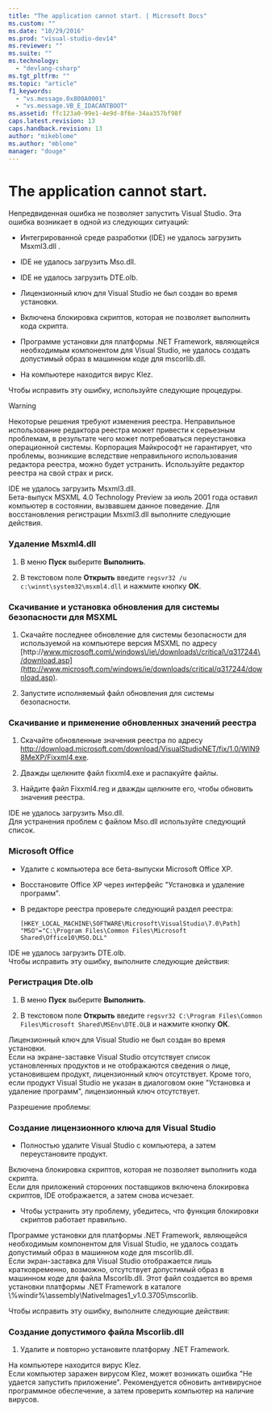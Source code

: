 ```yaml
---
title: "The application cannot start. | Microsoft Docs"
ms.custom: ""
ms.date: "10/29/2016"
ms.prod: "visual-studio-dev14"
ms.reviewer: ""
ms.suite: ""
ms.technology: 
  - "devlang-csharp"
ms.tgt_pltfrm: ""
ms.topic: "article"
f1_keywords: 
  - "vs.message.0x800A0001"
  - "vs.message.VB_E_IDACANTBOOT"
ms.assetid: ffc123a0-99e1-4e9d-8f6e-34aa357bf98f
caps.latest.revision: 13
caps.handback.revision: 13
author: "mikeblome"
ms.author: "mblome"
manager: "douge"
---
```

# The application cannot start.
Непредвиденная ошибка не позволяет запустить Visual Studio.  Эта ошибка возникает в одной из следующих ситуаций:  
  
-   Интегрированной среде разработки \(IDE\) не удалось загрузить Msxml3.dll .  
  
-   IDE не удалось загрузить Mso.dll.  
  
-   IDE не удалось загрузить DTE.olb.  
  
-   Лицензионный ключ для Visual Studio не был создан во время установки.  
  
-   Включена блокировка скриптов, которая не позволяет выполнить кода скрипта.  
  
-   Программе установки для платформы .NET Framework, являющейся необходимым компонентом для Visual Studio, не удалось создать допустимый образ в машинном коде для mscorlib.dll.  
  
-   На компьютере находится вирус Klez.  
  
 Чтобы исправить эту ошибку, используйте следующие процедуры.  
  
> [!WARNING]
>  Некоторые решения требуют изменения реестра.  Неправильное использование редактора реестра может привести к серьезным проблемам, в результате чего может потребоваться переустановка операционной системы.  Корпорация Майкрософт не гарантирует, что проблемы, возникшие вследствие неправильного использования редактора реестра, можно будет устранить.  Используйте редактор реестра на свой страх и риск.  
  
 IDE не удалось загрузить Msxml3.dll.  
 Бета\-выпуск MSXML 4.0 Technology Preview за июль 2001 года оставил компьютер в состоянии, вызвавшем данное поведение.  Для восстановления регистрации Msxml3.dll выполните следующие действия.  
  
### Удаление Msxml4.dll  
  
1.  В меню **Пуск** выберите **Выполнить**.  
  
2.  В текстовом поле **Открыть** введите `regsvr32 /u c:\winnt\system32\msxml4.dll` и нажмите кнопку **ОК**.  
  
### Скачивание и установка обновления для системы безопасности для MSXML  
  
1.  Скачайте последнее обновление для системы безопасности для используемой на компьютере версия MSXML по адресу [http:\/\/www.microsoft.com\/windows\/ie\/downloads\/critical\/q317244\/download.asp](http://www.microsoft.com/windows/ie/downloads/critical/q317244/download.asp).  
  
2.  Запустите исполняемый файл обновления для системы безопасности.  
  
### Скачивание и применение обновленных значений реестра  
  
1.  Скачайте обновленные значения реестра по адресу [http:\/\/download.microsoft.com\/download\/VisualStudioNET\/fix\/1.0\/WIN98MeXP\/Fixxml4.exe](http://download.microsoft.com/download/VisualStudioNET/fix/1.0/WIN98MeXP/Fixxml4.exe).  
  
2.  Дважды щелкните файл fixxml4.exe и распакуйте файлы.  
  
3.  Найдите файл Fixxml4.reg и дважды щелкните его, чтобы обновить значения реестра.  
  
 IDE не удалось загрузить Mso.dll.  
 Для устранения проблем с файлом Mso.dll используйте следующий список.  
  
### Microsoft Office  
  
-   Удалите с компьютера все бета\-выпуски Microsoft Office XP.  
  
-   Восстановите Office XP через интерфейс "Установка и удаление программ".  
  
-   В редакторе реестра проверьте следующий раздел реестра:  
  
     `[HKEY_LOCAL_MACHINE\SOFTWARE\Microsoft\VisualStudio\7.0\Path] "MSO"="C:\Program Files\Common Files\Microsoft Shared\Office10\MSO.DLL"`  
  
 IDE не удалось загрузить DTE.olb.  
 Чтобы исправить эту ошибку, выполните следующие действия:  
  
### Регистрация Dte.olb  
  
1.  В меню **Пуск** выберите **Выполнить**.  
  
2.  В текстовом поле **Открыть** введите `regsvr32 C:\Program Files\Common Files\Microsoft Shared\MSEnv\DTE.OLB` и нажмите кнопку **ОК**.  
  
 Лицензионный ключ для Visual Studio не был создан во время установки.  
 Если на экране\-заставке Visual Studio отсутствует список установленных продуктов и не отображаются сведения о лице, установившем продукт, лицензионный ключ отсутствует.  Кроме того, если продукт Visual Studio не указан в диалоговом окне "Установка и удаление программ", лицензионный ключ отсутствует.  
  
 Разрешение проблемы:  
  
### Создание лицензионного ключа для Visual Studio  
  
-   Полностью удалите Visual Studio с компьютера, а затем переустановите продукт.  
  
 Включена блокировка скриптов, которая не позволяет выполнить кода скрипта.  
 Если для приложений сторонних поставщиков включена блокировка скриптов, IDE отображается, а затем снова исчезает.  
  
-   Чтобы устранить эту проблему, убедитесь, что функция блокировки скриптов работает правильно.  
  
 Программе установки для платформы .NET Framework, являющейся необходимым компонентом для Visual Studio, не удалось создать допустимый образ в машинном коде для mscorlib.dll.  
 Если экран\-заставка для Visual Studio отображается лишь кратковременно, возможно, отсутствует допустимый образ в машинном коде для файла Mscorlib.dll.  Этот файл создается во время установки платформы .NET Framework в каталоге \\%windir%\\assembly\\NativeImages1\_v1.0.3705\\mscorlib.  
  
 Чтобы исправить эту ошибку, выполните следующие действия:  
  
### Создание допустимого файла Mscorlib.dll  
  
1.  Удалите и повторно установите платформу .NET Framework.  
  
 На компьютере находится вирус Klez.  
 Если компьютер заражен вирусом Klez, может возникать ошибка "Не удается запустить приложение".  Рекомендуется обновить антивирусное программное обеспечение, а затем проверить компьютер на наличие вирусов.